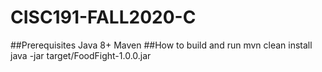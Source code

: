 # CISC191-FALL2020-C
##Prerequisites
Java 8+
Maven
##How to build and run
mvn clean install  
java -jar target/FoodFight-1.0.0.jar
